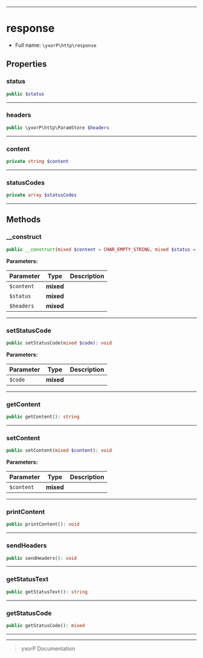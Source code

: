 ***

# response





* Full name: `\yxorP\http\response`



## Properties


### status



```php
public $status
```






***

### headers



```php
public \yxorP\http\ParamStore $headers
```






***

### content



```php
private string $content
```






***

### statusCodes



```php
private array $statusCodes
```






***

## Methods


### __construct



```php
public __construct(mixed $content = CHAR_EMPTY_STRING, mixed $status = 200, mixed $headers = array()): mixed
```








**Parameters:**

| Parameter | Type | Description |
|-----------|------|-------------|
| `$content` | **mixed** |  |
| `$status` | **mixed** |  |
| `$headers` | **mixed** |  |




***

### setStatusCode



```php
public setStatusCode(mixed $code): void
```








**Parameters:**

| Parameter | Type | Description |
|-----------|------|-------------|
| `$code` | **mixed** |  |




***

### getContent



```php
public getContent(): string
```











***

### setContent



```php
public setContent(mixed $content): void
```








**Parameters:**

| Parameter | Type | Description |
|-----------|------|-------------|
| `$content` | **mixed** |  |




***

### printContent



```php
public printContent(): void
```











***

### sendHeaders



```php
public sendHeaders(): void
```











***

### getStatusText



```php
public getStatusText(): string
```











***

### getStatusCode



```php
public getStatusCode(): mixed
```











***


***
> yxorP Documentation
